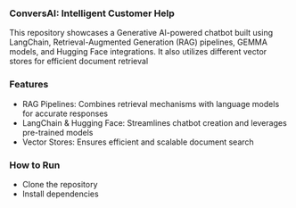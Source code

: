### ConversAI: Intelligent Customer Help
This repository showcases a Generative AI-powered chatbot built using LangChain, Retrieval-Augmented Generation (RAG) pipelines, GEMMA models, and Hugging Face integrations. It also utilizes different vector stores for efficient document retrieval

### Features
- RAG Pipelines: Combines retrieval mechanisms with language models for accurate responses
- LangChain & Hugging Face: Streamlines chatbot creation and leverages pre-trained models
- Vector Stores: Ensures efficient and scalable document search

### How to Run
- Clone the repository
- Install dependencies

